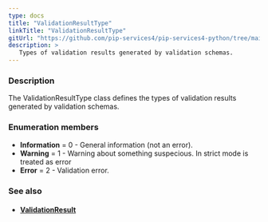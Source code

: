 ```yaml
---
type: docs
title: "ValidationResultType"
linkTitle: "ValidationResultType"
gitUrl: "https://github.com/pip-services4/pip-services4-python/tree/main/pip-services4-data-python"
description: >
   Types of validation results generated by validation schemas.
---
```


### Description

The ValidationResultType class defines the types of validation results generated by validation schemas.

### Enumeration members

- **Information** = 0 - General information (not an error).
- **Warning** = 1 - Warning about something suspecious. In strict mode is treated as error
- **Error** = 2 - Validation error.

### See also
- #### [ValidationResult](../validation_result)
